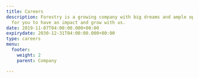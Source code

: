 ```yaml
---
title: Careers
description: Forestry is a growing company with big dreams and ample opportunities
  for you to have an impact and grow with us.
date: 2019-11-07T04:00:00.000+00:00
expirydate: 2030-12-31T04:00:00.000+00:00
type: careers
menu:
  footer:
    weight: 2
    parent: Company

---
```

